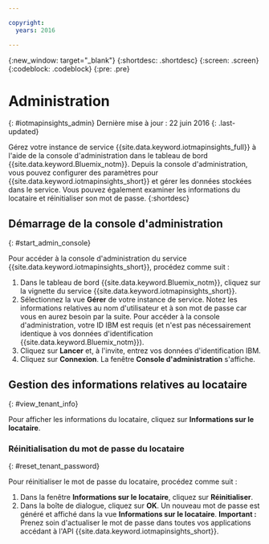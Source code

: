 ```yaml
---

copyright:
  years: 2016

---
```


{:new_window: target="_blank"}
{:shortdesc: .shortdesc}
{:screen: .screen}
{:codeblock: .codeblock}
{:pre: .pre}


# Administration
{: #iotmapinsights_admin}
Dernière mise à jour : 22 juin 2016
{: .last-updated}

Gérez votre instance de service {{site.data.keyword.iotmapinsights_full}} à l'aide de la console d'administration
dans le tableau de bord {{site.data.keyword.Bluemix_notm}}. Depuis la console d'administration, vous pouvez configurer des paramètres pour
{{site.data.keyword.iotmapinsights_short}} et gérer les données stockées dans le service. Vous pouvez également examiner les informations du locataire
et réinitialiser son mot de passe.
{:shortdesc}

## Démarrage de la console d'administration
{: #start_admin_console}

Pour accéder à la console d'administration du service {{site.data.keyword.iotmapinsights_short}}, procédez comme suit :

1. Dans le tableau de bord {{site.data.keyword.Bluemix_notm}}, cliquez sur la vignette du service {{site.data.keyword.iotmapinsights_short}}.
2. Sélectionnez la vue **Gérer** de votre instance de service.
Notez les informations relatives au nom d'utilisateur et à son mot de passe car vous en aurez besoin par la suite. Pour accéder à la console d'administration,
votre ID IBM est requis (et n'est pas nécessairement identique à vos données d'identification {{site.data.keyword.Bluemix_notm}}).
3. Cliquez sur **Lancer** et, à l'invite, entrez vos données d'identification IBM.
4. Cliquez sur **Connexion**. La fenêtre **Console d'administration** s'affiche.

## Gestion des informations relatives au locataire
{: #view_tenant_info}

Pour afficher les informations du locataire, cliquez sur **Informations sur le locataire**.

### Réinitialisation du mot de passe du locataire
{: #reset_tenant_password}

Pour réinitialiser le mot de passe du locataire, procédez comme suit :

1. Dans la fenêtre **Informations sur le locataire**, cliquez sur **Réinitialiser**.
2. Dans la boîte de dialogue, cliquez sur **OK**.
Un nouveau mot de passe est généré et affiché dans la vue **Informations sur le locataire**. **Important :** Prenez soin
d'actualiser le mot de passe dans toutes vos applications accédant à l'API {{site.data.keyword.iotmapinsights_short}}.
